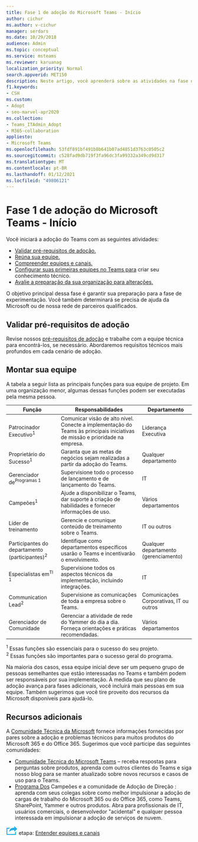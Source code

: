 ```yaml
---
title: Fase 1 de adoção do Microsoft Teams - Início
author: cichur
ms.author: v-cichur
manager: serdars
ms.date: 10/29/2018
audience: Admin
ms.topic: conceptual
ms.service: msteams
ms.reviewer: karuanag
localization_priority: Normal
search.appverid: MET150
description: Neste artigo, você aprenderá sobre as atividades na fase de inicialização da adoção do Microsoft Teams. Entenda as práticas recomendadas sobre a configuração e o planejamento da equipe do Microsoft Teams.
f1.keywords:
- CSH
ms.custom:
- Adopt
- seo-marvel-apr2020
ms.collection:
- Teams_ITAdmin_Adopt
- M365-collaboration
appliesto:
- Microsoft Teams
ms.openlocfilehash: 53fdf891bf491b8b641b07ad4851d3763c0505c2
ms.sourcegitcommit: c528fad9db719f3fa96dc3fa99332a349cd9d317
ms.translationtype: MT
ms.contentlocale: pt-BR
ms.lasthandoff: 01/12/2021
ms.locfileid: "49806121"
---
```

# <a name="microsoft-teams-adoption-phase-1---start"></a>Fase 1 de adoção do Microsoft Teams - Início

Você iniciará a adoção do Teams com as seguintes atividades:

- [Validar pré-requisitos de adoção.](#validate-adoption-prerequisites)
- [Reúna sua equipe.](#assemble-your-team)
- [Compreender equipes e canais.](teams-adoption-understand-teams-and-channels.md)
- [Configurar suas primeiras equipes no Teams para](teams-adoption-your-first-teams.md) criar seu conhecimento técnico.
- [Avalie a preparação da sua organização para alterações.](teams-adoption-assess-readiness.md)

O objetivo principal dessa fase é garantir sua preparação para a fase de experimentação. Você também determinará se precisa de ajuda da Microsoft ou de nossa rede de parceiros qualificados.  

## <a name="validate-adoption-prerequisites"></a>Validar pré-requisitos de adoção

Revise nossos [pré-requisitos de adoção](teams-adoption-get-started.md#adoption-prerequisites) e trabalhe com a equipe técnica para encontrá-los, se necessário. Abordaremos requisitos técnicos mais profundos em cada cenário de adoção.

## <a name="assemble-your-team"></a>Montar sua equipe

A tabela a seguir lista as principais funções para sua equipe de projeto. Em uma organização menor, algumas dessas funções podem ser executadas pela mesma pessoa.

| Função | Responsabilidades | Departamento |
| ---- | ---------------- | ---------- |
| Patrocinador Executivo<sup>1</sup> | Comunicar visão de alto nível. Conecte a implementação do Teams às principais iniciativas de missão e prioridade na empresa. | Liderança Executiva |
| Proprietário do Sucesso<sup>1</sup> | Garanta que as metas de negócios sejam realizadas a partir da adoção do Teams. | Qualquer departamento |
| Gerenciador de<sup>Programas 1</sup> | Supervisione todo o processo de lançamento e de lançamento do Teams. | IT |
| Campeões<sup>1</sup> | Ajude a disponibilizar o Teams, dar suporte à criação de habilidades e fornecer informações de uso. | Vários departamentos |
| Líder de treinamento | Gerencie e comunique conteúdo de treinamento sobre o Teams. | IT ou outros |
| Participantes do departamento (participantes)<sup>2</sup> | Identifique como departamentos específicos usarão o Teams e incentivarão o envolvimento. | Qualquer departamento (gerenciamento) |
| Especialistas em<sup>TI 1</sup> | Supervisione todos os aspectos técnicos da implementação, incluindo integrações. | IT |
| Communication Lead<sup>2</sup> | Supervisione as comunicações de toda a empresa sobre o Teams. | Comunicações Corporativas, IT ou outros |
| Gerenciador de Comunidade | Gerenciar a atividade de rede do Yammer do dia a dia. Forneça orientações e práticas recomendadas. | Vários departamentos |

<sup>1</sup> Essas funções são essenciais para o sucesso do seu projeto.</br>
<sup>2</sup> Essas funções são importantes para o sucesso geral do programa.

Na maioria dos casos, essa equipe inicial deve ser um pequeno grupo de pessoas semelhantes que estão interessadas no Teams e também podem ser responsáveis por sua implementação. À medida que seu plano de adoção avança para fases adicionais, você incluirá mais pessoas em sua equipe. Também sugerimos que você tire proveito dos recursos da Microsoft disponíveis para ajudá-lo. 

## <a name="additional-resources"></a>Recursos adicionais

A [Comunidade Técnica da Microsoft](https://aka.ms/TechCommunity) fornece informações fornecidas por pares sobre a adoção e problemas técnicos para muitos produtos do Microsoft 365 e do Office 365. Sugerimos que você participe das seguintes comunidades:

- [Comunidade Técnica do Microsoft Teams](https://aka.ms/TeamsCommunity) – receba respostas para perguntas sobre produtos, aprenda com outros clientes do Teams e siga nosso blog para se manter atualizado sobre novos recursos e casos de uso para o Teams. 
- [Programa Dos](https://aka.ms/O365Champions) Campeões e a comunidade de Adoção de Direção : aprenda com seus colegas sobre como melhor impulsionar a adoção de cargas de trabalho do Microsoft 365 ou do Office 365, como Teams, SharePoint, Yammer e outros produtos. Abra para profissionais de IT, usuários comerciais, o desenvolvedor "acidental" e qualquer pessoa interessada em impulsionar a adoção de serviços de nuvem.  


![Um ícone que representa a próxima ](media/teams-adoption-next-icon.png) etapa: [Entender equipes e canais](teams-adoption-understand-teams-and-channels.md)
